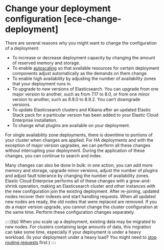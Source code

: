 # Change your deployment configuration [ece-change-deployment]

There are several reasons why you might want to change the configuration of a deployment:

* To increase or decrease deployment capacity by changing the amount of reserved memory and storage.
* To enable [autoscaling](../../../deploy-manage/autoscaling.md) so that available resources for certain deployment components adjust automatically as the demands on them change.
* To enable high availability by adjusting the number of availability zones that your deployment runs in.
* To upgrade to new versions of Elasticsearch. You can upgrade from one major version to another, such as from 7.17 to 8.0, or from one minor version to another, such as 8.9.0 to 8.9.2. You can’t downgrade versions.
* To update Elasticsearch clusters and Kibana after an updated Elastic Stack pack for a particular version has been added to your Elastic Cloud Enterprise installation.
* To change what plugins are available on your deployment.

For single availability zone deployments, there is downtime to portions of your cluster when changes are applied. For HA deployments and with the exception of major version upgrades, we can perform all these changes without interrupting your deployment. During the application of these changes, you can continue to search and index.

Many changes can also be done in bulk: in one action, you can add more memory and storage, upgrade minor versions, adjust the number of plugins and adjust fault tolerance by changing the number of availability zones. Elastic Cloud Enterprise performs all of these changes with a grow-and-shrink operation, making an Elasticsearch cluster and other instances with the new configuration join the existing deployment. After re-joining, updated nodes recover their indexes and start handling requests. When all updated new nodes are ready, the old nodes that were replaced are removed. If you do a major version upgrade, you cannot change the cluster configuration at the same time. Perform these configuration changes separately.

::::{tip} 
When you scale up a deployment, existing data may be migrated to new nodes. For clusters containing large amounts of data, this migration can take some time, especially if your deployment is under a heavy workload. (Is your deployment under a heavy load? You might need to [stop routing requests](../../../deploy-manage/maintenance/ece/deployments-maintenance.md) first.)
::::








